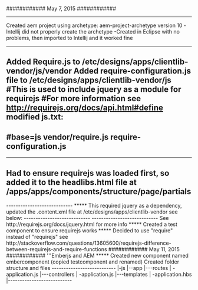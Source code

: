 ############
May 7, 2015
############
*****
Created aem project using archetype:
aem-project-archetype version 10
-Intellij did not properly create the archetype
-Created in Eclipse with no problems, then imported to Intellij and it worked fine
*****
Added Require.js to /etc/designs/apps/clientlib-vendor/js/vendor
Added require-configuration.js file to /etc/designs/apps/clientlib-vendor/js 
#This is used to include jquery as a module for requirejs
#For more information see http://requirejs.org/docs/api.html#define
modified js.txt:
----------------------------
#base=js
vendor/require.js
require-configuration.js
----------------------------
*****
Had to ensure requirejs was loaded first, so added it to the headlibs.html file at /apps/apps/components/structure/page/partials
----------------------------
<sly data-sly-use.clientLib="/libs/granite/sightly/templates/clientlib.html" data-sly-call="${clientLib.js @ categories='cssId.vendor'}" data-sly-unwrap/>
----------------------------
*****
This required jquery as a dependency, updated the .content.xml file at /etc/designs/apps/clientlib-vendor see below:
----------------------------
<?xml version="1.0" encoding="UTF-8"?>
<jcr:root xmlns:cq="http://www.day.com/jcr/cq/1.0" xmlns:jcr="http://www.jcp.org/jcr/1.0"
    jcr:primaryType="cq:ClientLibraryFolder"
    categories="[cssId.vendor]"
    dependencies="[jquery]"
    />
----------------------------
See http://requirejs.org/docs/jquery.html for more info
*****
Created a test component to ensure requirejs works
*****
Decided to use "require" instead of "requirejs"
see http://stackoverflow.com/questions/13605600/requirejs-difference-between-requirejs-and-require-functions
############
May 11, 2015
############
'''Emberjs and AEM
*****
Created new component named embercomponent (copied testcomponent and renamed)
Created folder structure and files
---------------------------
|-js
|--app
|---routes
|    -application.js
|---controllers
|    -application.js
|---templates
|    -application.hbs
|---------------------------





